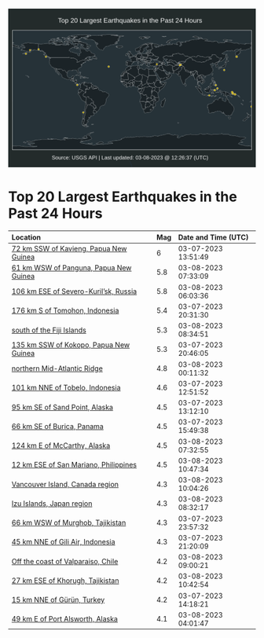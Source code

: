 ![Map](./map.png)

# Top 20 Largest Earthquakes in the Past 24 Hours

| Location | Mag | Date and Time (UTC) |
|:---|:---|:---|
| [72 km SSW of Kavieng, Papua New Guinea](https://earthquake.usgs.gov/earthquakes/eventpage/us7000jhw8) | 6 | 03-07-2023 13:51:49 |
| [61 km WSW of Panguna, Papua New Guinea](https://earthquake.usgs.gov/earthquakes/eventpage/us7000ji38) | 5.8 | 03-08-2023 07:33:09 |
| [106 km ESE of Severo-Kuril’sk, Russia](https://earthquake.usgs.gov/earthquakes/eventpage/us7000ji2e) | 5.8 | 03-08-2023 06:03:36 |
| [176 km S of Tomohon, Indonesia](https://earthquake.usgs.gov/earthquakes/eventpage/us7000jhz2) | 5.4 | 03-07-2023 20:31:30 |
| [south of the Fiji Islands](https://earthquake.usgs.gov/earthquakes/eventpage/us7000ji42) | 5.3 | 03-08-2023 08:34:51 |
| [135 km SSW of Kokopo, Papua New Guinea](https://earthquake.usgs.gov/earthquakes/eventpage/us7000jhz7) | 5.3 | 03-07-2023 20:46:05 |
| [northern Mid-Atlantic Ridge](https://earthquake.usgs.gov/earthquakes/eventpage/us7000ji10) | 4.8 | 03-08-2023 00:11:32 |
| [101 km NNE of Tobelo, Indonesia](https://earthquake.usgs.gov/earthquakes/eventpage/us7000jhw0) | 4.6 | 03-07-2023 12:51:52 |
| [95 km SE of Sand Point, Alaska](https://earthquake.usgs.gov/earthquakes/eventpage/us7000jhw4) | 4.5 | 03-07-2023 13:12:10 |
| [66 km SE of Burica, Panama](https://earthquake.usgs.gov/earthquakes/eventpage/us7000jhwm) | 4.5 | 03-07-2023 15:49:38 |
| [124 km E of McCarthy, Alaska](https://earthquake.usgs.gov/earthquakes/eventpage/us7000ji35) | 4.5 | 03-08-2023 07:32:55 |
| [12 km ESE of San Mariano, Philippines](https://earthquake.usgs.gov/earthquakes/eventpage/us7000ji4k) | 4.5 | 03-08-2023 10:47:34 |
| [Vancouver Island, Canada region](https://earthquake.usgs.gov/earthquakes/eventpage/us7000ji4b) | 4.3 | 03-08-2023 10:04:26 |
| [Izu Islands, Japan region](https://earthquake.usgs.gov/earthquakes/eventpage/us7000ji40) | 4.3 | 03-08-2023 08:32:17 |
| [66 km WSW of Murghob, Tajikistan](https://earthquake.usgs.gov/earthquakes/eventpage/us7000ji0x) | 4.3 | 03-07-2023 23:57:32 |
| [45 km NNE of Gili Air, Indonesia](https://earthquake.usgs.gov/earthquakes/eventpage/us7000jhzu) | 4.3 | 03-07-2023 21:20:09 |
| [Off the coast of Valparaiso, Chile](https://earthquake.usgs.gov/earthquakes/eventpage/us7000ji47) | 4.2 | 03-08-2023 09:00:21 |
| [27 km ESE of Khorugh, Tajikistan](https://earthquake.usgs.gov/earthquakes/eventpage/us7000ji4i) | 4.2 | 03-08-2023 10:42:54 |
| [15 km NNE of Gürün, Turkey](https://earthquake.usgs.gov/earthquakes/eventpage/us7000jhwd) | 4.2 | 03-07-2023 14:18:21 |
| [49 km E of Port Alsworth, Alaska](https://earthquake.usgs.gov/earthquakes/eventpage/ak02332veatd) | 4.1 | 03-08-2023 04:01:47 |
